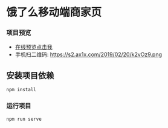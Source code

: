 # 饿了么移动端商家页

### 项目预览
* [在线预览点击我](https://da34.github.io/vue-elm/index.html)
* 手机扫二维码: https://s2.ax1x.com/2019/02/20/k2vOz9.png

## 安装项目依赖
```
npm install
```

### 运行项目
```
npm run serve
```
